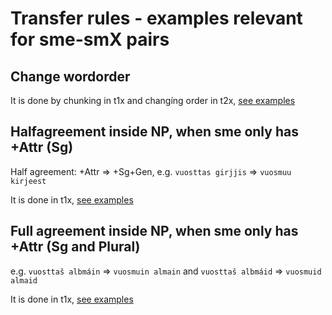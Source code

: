 # Transfer rules - examples relevant for sme-smX pairs

## Change wordorder

It is done by chunking in t1x and changíng order in t2x, [see examples](Changewordorder.html)

## Halfagreement inside NP, when sme only has +Attr (Sg)

Half agreement: +Attr => +Sg+Gen, e.g. `vuosttas girjjis` => `vuosmuu kirjeest`

It is done in t1x, [see examples](Halfagreement.html)

## Full agreement inside NP, when sme only has +Attr (Sg and Plural)

e.g. `vuosttaš albmáin` => `vuosmuin almain` and `vuosttaš albmáid` => `vuosmuid almaid`

It is done in t1x, [see examples](Fullagreement.html)
